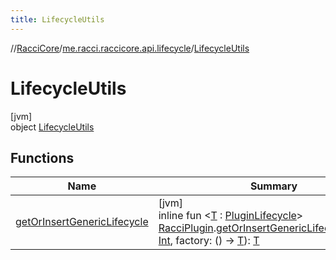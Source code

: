 ```yaml
---
title: LifecycleUtils
---
```

//[RacciCore](../../../index.html)/[me.racci.raccicore.api.lifecycle](../index.html)/[LifecycleUtils](index.html)



# LifecycleUtils



[jvm]\
object [LifecycleUtils](index.html)



## Functions


| Name | Summary |
|---|---|
| [getOrInsertGenericLifecycle](get-or-insert-generic-lifecycle.html) | [jvm]<br>inline fun &lt;[T](get-or-insert-generic-lifecycle.html) : [PluginLifecycle](../index.html#1671498386%2FClasslikes%2F863300109)&gt; [RacciPlugin](../../me.racci.raccicore.api.plugin/-racci-plugin/index.html).[getOrInsertGenericLifecycle](get-or-insert-generic-lifecycle.html)(priority: [Int](https://kotlinlang.org/api/latest/jvm/stdlib/kotlin/-int/index.html), factory: () -&gt; [T](get-or-insert-generic-lifecycle.html)): [T](get-or-insert-generic-lifecycle.html) |

